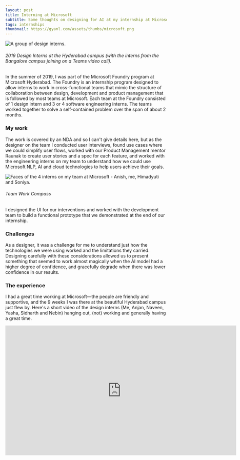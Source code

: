 ```yaml
---
layout: post
title: Interning at Microsoft
subtitle: Some thoughts on designing for AI at my internship at Microsoft Hyderabad, where I worked on integrating intelligent assistance in an existing Microsoft app.
tags: internships
thumbnail: https://gyanl.com/assets/thumbs/microsoft.png
---
```


![A group of design interns.](https://gyanl.com/assets/microsoft-groupcall.jpg)

###### 2019 Design Interns at the Hyderabad campus (with the interns from the Bangalore campus joining on a Teams video call).

In the summer of 2019, I was part of the Microsoft Foundry program at Microsoft Hyderabad. The Foundry is an internship program designed to allow interns to work in cross-functional teams that mimic the structure of collaboration between design, development and product management that is followed by most teams at Microsoft. Each team at the Foundry consisted of 1 design intern and 3 or 4 software engineering interns. The teams worked together to solve a self-contained problem over the span of about 2 months.

### My work

The work is covered by an NDA and so I can't give details here, but as the designer on the team I conducted user interviews, found use cases where we could simplify user flows, worked with our Product Management mentor Raunak to create user stories and a spec for each feature, and worked with the engineering interns on my team to understand how we could use Microsoft NLP, AI and cloud technologies to help users achieve their goals.

![Faces of the 4 interns on my team at Microsoft - Anish, me, Himadyuti and Soniya.](https://gyanl.com/assets/microsoft-work-compass.jpg)

###### Team Work Compass

I designed the UI for our interventions and worked with the development team to build a functional prototype that we demonstrated at the end of our internship.

### Challenges

As a designer, it was a challenge for me to understand just how the technologies we were using worked and the limitations they carried. Designing carefully with these considerations allowed us to present something that seemed to work almost magically when the AI model had a higher degree of confidence, and gracefully degrade when there was lower confidence in our results.

### The experience

I had a great time working at Microsoft—the people are friendly and supportive, and the 9 weeks I was there at the beautiful Hyderabad campus just flew by. Here's a short video of the design interns (Me, Anjan, Naveen, Yasha, Sidharth and Nebin) hanging out, (not) working and generally having a great time.

<iframe width="720" height="405" src="https://www.youtube.com/embed/TZadxCqlDK8" frameborder="0" allow="accelerometer; autoplay; encrypted-media; gyroscope; picture-in-picture" allowfullscreen></iframe>
